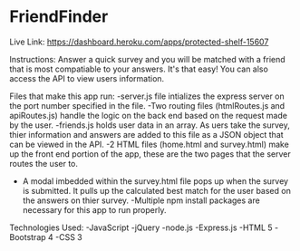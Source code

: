 # FriendFinder

Live Link:
https://dashboard.heroku.com/apps/protected-shelf-15607

Instructions:
Answer a quick survey and you will be matched with a friend that is most compatiable to your answers. It's that easy! You can also access the
API to view users information. 

Files that make this app run:
-server.js file intializes the express server on the port number specified in the file. 
-Two routing files (htmlRoutes.js and apiRoutes.js) handle the logic on the back end based on the request made by the user.
-friends.js holds user data in an array. As uers take the survey, thier information and answers are added to this file as a JSON object that can be viewed in the API. 
-2 HTML files (home.html and survey.html) make up the front end portion of the app, these are the two pages that the server routes the user to.
- A modal imbedded within the survey.html file pops up when the survey is submitted. It pulls up the calculated best match for the user based on the answers on thier survey.
-Multiple npm install packages are necessary for this app to run properly. 

Technologies Used:
-JavaScript
-jQuery
-node.js
-Express.js
-HTML 5
-Bootstrap 4
-CSS 3
